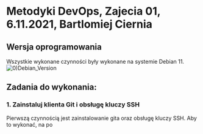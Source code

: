 # Metodyki DevOps, Zajecia 01, 6.11.2021, Bartlomiej Ciernia
 
## Wersja oprogramowania
Wszystkie wykonane czynności były wykonane na systemie Debian 11.
![0)Debian_Version](https://user-images.githubusercontent.com/61689132/140639887-a66acce0-de5b-4284-bbc1-660728881a90.png)


 
## Zadania do wykonania:




### 1. Zainstaluj klienta Git i obsługę kluczy SSH

Pierwszą czynnością jest zainstalowanie gita oraz obsługę kluczy SSH. Aby to wykonać, na po
